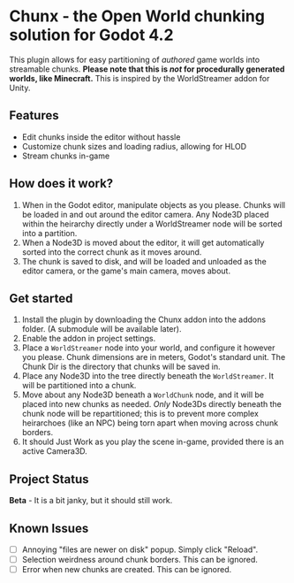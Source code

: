 # Chunx - the Open World chunking solution for Godot 4.2

This plugin allows for easy partitioning of *authored* game worlds into streamable chunks.
**Please note that this is *not* for procedurally generated worlds, like Minecraft.**
This is inspired by the WorldStreamer addon for Unity.

## Features

- Edit chunks inside the editor without hassle
- Customize chunk sizes and loading radius, allowing for HLOD
- Stream chunks in-game

## How does it work?

1. When in the Godot editor, manipulate objects as you please. Chunks will be loaded in and out around the editor camera. Any Node3D placed within the heirarchy directly under a WorldStreamer node will be sorted into a partition.
2. When a Node3D is moved about the editor, it will get automatically sorted into the correct chunk as it moves around.
3. The chunk is saved to disk, and will be loaded and unloaded as the editor camera, or the game's main camera, moves about.

## Get started

1. Install the plugin by downloading the Chunx addon into the addons folder. (A submodule will be available later).
2. Enable the addon in project settings.
3. Place a `WorldStreamer` node into your world, and configure it however you please. Chunk dimensions are in meters, Godot's standard unit. The Chunk Dir is the directory that chunks will be saved in.
4. Place any Node3D into the tree directly beneath the `WorldStreamer`. It will be partitioned into a chunk.
5. Move about any Node3D beneath a `WorldChunk` node, and it will be placed into new chunks as needed. *Only* Node3Ds directly beneath the chunk node will be repartitioned; this is to prevent more complex heirarchoes (like an NPC) being torn apart when moving across chunk borders. 
6. It should Just Work as you play the scene in-game, provided there is an active Camera3D.

## Project Status

**Beta** - It is a bit janky, but it should still work.

## Known Issues

- [ ] Annoying "files are newer on disk" popup. Simply click "Reload".
- [ ] Selection weirdness around chunk borders. This can be ignored.
- [ ] Error when new chunks are created. This can be ignored.
